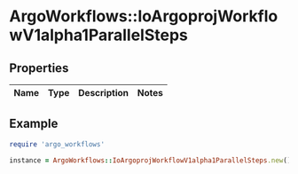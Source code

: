# ArgoWorkflows::IoArgoprojWorkflowV1alpha1ParallelSteps

## Properties

| Name | Type | Description | Notes |
| ---- | ---- | ----------- | ----- |

## Example

```ruby
require 'argo_workflows'

instance = ArgoWorkflows::IoArgoprojWorkflowV1alpha1ParallelSteps.new()
```

